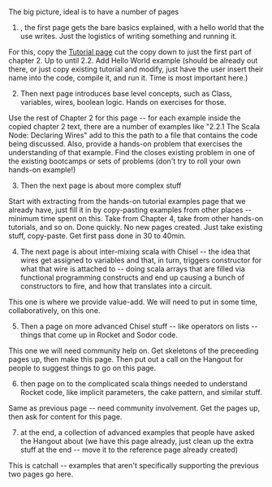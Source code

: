 
The big picture, ideal is to have a number of pages 

1) , the first page gets the bare basics explained, with a hello world that the use writes.  Just the logistics of writing something and running it.  

For this, copy the [Tutorial page](https://github.com/librecores/riscv-sodor/wiki/Chisel-Tutorial-page)  cut the copy down to just the first part of chapter 2.  Up to until 2.2.  Add Hello World example (should be already out there, or just copy existing tutorial and modify, just have the user insert their name into the code, compile it, and run it.  Time is most important here.)

2) Then next page introduces base level concepts, such as Class, variables, wires, boolean logic.  Hands on exercises for those.  

Use the rest of Chapter 2 for this page -- for each example inside the copied chapter 2 text, there are a number of examples like "2.2.1 The Scala Node: Declaring Wires" add to this the path to a file that contains the code being discussed.  Also, provide a hands-on problem that exercises the understanding of that example.  Find the closes existing problem in one of the existing bootcamps or sets of problems (don't try to roll your own hands-on example!)

3)  Then the next page is about more complex stuff 

Start with extracting from the hands-on tutorial examples page that we already have, just fill it in by copy-pasting examples from other places -- minimum time spent on this.  Take from Chapter 4, take from other hands-on tutorials, and so on.  Done quickly.  No new pages created.  Just take existing stuff, copy-paste.  Get first pass done in 30 to 40min.  

4) The next page is about inter-mixing scala with Chisel -- the idea that wires get assigned to variables and that, in turn, triggers constructor for what that wire is attached to -- doing scala arrays that are filled via functional programming constructs and end up causing a bunch of constructors to fire, and how that translates into a circuit.  

This one is where we provide value-add.  We will need to put in some time, collaboratively, on this one.

5) Then a page on more advanced Chisel stuff -- like operators on lists -- things that come up in Rocket and Sodor code.  

This one we will need community help on.  Get skeletons of the preceeding pages up, then make this page.  Then put out a call on the Hangout for people to suggest things to go on this page.

6) then page on to the complicated scala things needed to understand Rocket code, like implicit parameters, the cake pattern, and similar stuff.

Same as previous page -- need community involvement.  Get the pages up, then ask for content for this page.

7) at the end, a collection of advanced examples that people have asked the Hangout about (we have this page already, just clean up the extra stuff at the end -- move it to the reference page already created)

This is catchall -- examples that aren't specifically supporting the previous two pages go here.